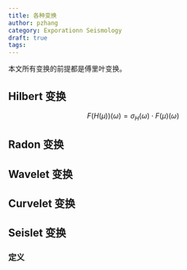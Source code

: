 ```yaml
---
title: 各种变换
author: pzhang
category: Exporationn Seismology
draft: true
tags:
---
```




本文所有变换的前提都是傅里叶变换。

## Hilbert 变换

$$
F(H(\mu))(\omega) = \sigma_H(\omega) \cdot F(\mu)(\omega)
$$




## Radon 变换

## Wavelet 变换

## Curvelet 变换


## Seislet 变换


### 定义

